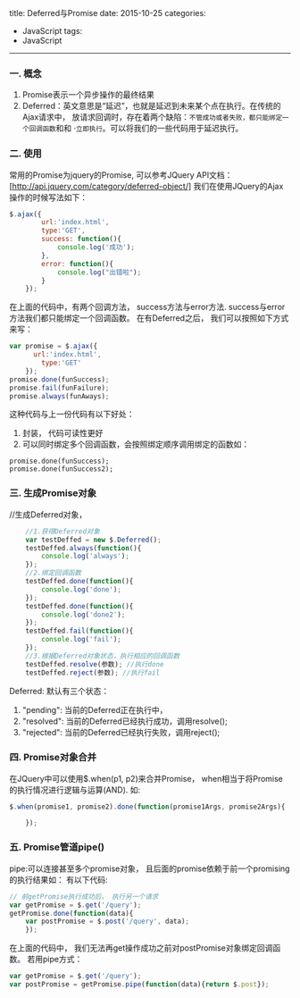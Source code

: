 title: Deferred与Promise
date: 2015-10-25
categories:
- JavaScript
tags:
- JavaScript
---

### 一. 概念
1. Promise表示一个异步操作的最终结果
2. Deferred：英文意思是“延迟”，也就是延迟到未来某个点在执行。在传统的Ajax请求中， 放请求回调时，存在着两个缺陷：`不管成功或者失败，都只能绑定一个回调函数`和和 ·`立即执行`。可以将我们的一些代码用于延迟执行。

### 二. 使用
常用的Promise为jquery的Promise, 可以参考JQuery API文档：[http://api.jquery.com/category/deferred-object/]
我们在使用JQuery的Ajax操作的时候写法如下：
```javascript
$.ajax({
        url:'index.html',
        type:'GET',
        success: function(){
            console.log('成功');
        },
        error: function(){
            console.log("出错啦");
        }
    });
```
在上面的代码中，有两个回调方法， success方法与error方法. 
success与error方法我们都只能绑定一个回调函数。
在有Deferred之后， 我们可以按照如下方式来写：
```javascript
var promise = $.ajax({
      url:'index.html',
        type:'GET'
    });
promise.done(funSuccess);
promise.fail(funFailure);
promise.always(funAways);
```
这种代码与上一份代码有以下好处：
1. 封装， 代码可读性更好
2. 可以同时绑定多个回调函数，会按照绑定顺序调用绑定的函数如：
```
promise.done(funSuccess);
promise.done(funSuccess2);
```


### 三. 生成Promise对象

//生成Deferred对象， 
```javascript
    //1.获得Deferred对象
    var testDeffed = new $.Deferred();
    testDeffed.always(function(){
        console.log('always');
    });
    //2.绑定回调函数
    testDeffed.done(function(){
        console.log('done');
    });
    testDeffed.done(function(){
        console.log('done2');
    });
    testDeffed.fail(function(){
        console.log('fail');
    });
    //3.根据Deferred对象状态，执行相应的回调函数
    testDeffed.resolve(参数); //执行done
    testDeffed.reject(参数); //执行fail
```
Deferred: 默认有三个状态：
1. "pending": 当前的Deferred正在执行中，
2. "resolved": 当前的Deferred已经执行成功，调用resolve();
3. "rejected": 当前的Deferred已经执行失败，调用reject();

### 四. Promise对象合并
在JQuery中可以使用$.when(p1, p2)来合并Promise， when相当于将Promise的执行情况进行逻辑与运算(AND).
如:
```javascript
$.when(promise1, promise2).done(function(promise1Args, promise2Args){

    });
```
### 五. Promise管道pipe()
pipe:可以连接甚至多个promise对象， 且后面的promise依赖于前一个promising的执行结果如：
有以下代码:
```javascript
// 前getPromise执行成功后， 执行另一个请求
var getPromise = $.get('/query');
getPromise.done(function(data){
    var postPromise = $.post('/query', data);
    });
```
在上面的代码中， 我们无法再get操作成功之前对postPromise对象绑定回调函数。
若用pipe方式：
```javascript
var getPromise = $.get('/query');
var postPromise = getPromise.pipe(function(data){return $.post});
```